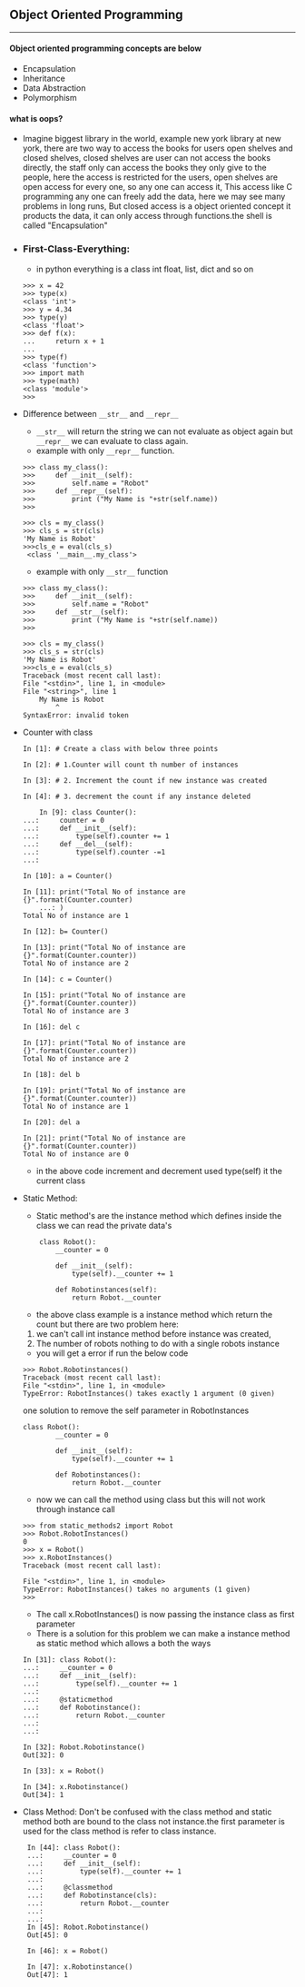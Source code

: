## Object Oriented Programming
------------------------------
#### Object oriented programming concepts are below
- Encapsulation
- Inheritance
- Data Abstraction
- Polymorphism

#### what is oops?
- Imagine biggest library in the world, example new york library at new york,
there are two way to access the books for users
open shelves and closed shelves, closed shelves are user can not access the books
directly, the staff only can access the books they only give to the people,
here the access is restricted for the users, open shelves are open access 
for every one, so any one can access it, This access like C programming any one can freely 
add the data, here we may see many problems in long runs, But closed access is a object oriented concept
it products the data, it can only access through functions.the shell is called 
"Encapsulation"

- ### First-Class-Everything:
    - in python everything is a class int float, list, dict and so on
    ````
    >>> x = 42
    >>> type(x)
    <class 'int'>
    >>> y = 4.34
    >>> type(y)
    <class 'float'>
    >>> def f(x):
    ...     return x + 1
    ... 
    >>> type(f)
    <class 'function'>
    >>> import math
    >>> type(math)
    <class 'module'>
    >>> 
    ````

- Difference between `__str__` and `__repr__`
    - `__str__` will return the string we can not evaluate as object again
    but `__repr__` we can evaluate to class again.
    - example with only `__repr__` function.
    ````
    >>> class my_class():
    >>>     def __init__(self):
    >>>         self.name = "Robot"
    >>>     def __repr__(self):
    >>>         print ("My Name is "+str(self.name))
    >>>

    >>> cls = my_class()
    >>> cls_s = str(cls)
    'My Name is Robot'
    >>>cls_e = eval(cls_s)
     <class '__main__.my_class'>

    ````
    - example with only `__str__` function
    ````
    >>> class my_class():
    >>>     def __init__(self):
    >>>         self.name = "Robot"
    >>>     def __str__(self):
    >>>         print ("My Name is "+str(self.name))
    >>>

    >>> cls = my_class()
    >>> cls_s = str(cls)
    'My Name is Robot'
    >>>cls_e = eval(cls_s)
    Traceback (most recent call last):
    File "<stdin>", line 1, in <module>
    File "<string>", line 1
        My Name is Robot
            ^
    SyntaxError: invalid token
    ```` 

- Counter with class
    ````
    In [1]: # Create a class with below three points

    In [2]: # 1.Counter will count th number of instances

    In [3]: # 2. Increment the count if new instance was created

    In [4]: # 3. decrement the count if any instance deleted

        In [9]: class Counter():
    ...:     counter = 0
    ...:     def __init__(self):
    ...:         type(self).counter += 1
    ...:     def __del__(self):
    ...:         type(self).counter -=1
    ...:

    In [10]: a = Counter()

    In [11]: print("Total No of instance are {}".format(Counter.counter)
        ...: )
    Total No of instance are 1

    In [12]: b= Counter()

    In [13]: print("Total No of instance are {}".format(Counter.counter))
    Total No of instance are 2

    In [14]: c = Counter()

    In [15]: print("Total No of instance are {}".format(Counter.counter))
    Total No of instance are 3

    In [16]: del c

    In [17]: print("Total No of instance are {}".format(Counter.counter))
    Total No of instance are 2

    In [18]: del b

    In [19]: print("Total No of instance are {}".format(Counter.counter))
    Total No of instance are 1

    In [20]: del a

    In [21]: print("Total No of instance are {}".format(Counter.counter))
    Total No of instance are 0
    ````
    - in the above code increment and decrement used type(self)
    it the current class 

- Static Method:
    - Static method's are the instance method which defines inside the class
    we can read the private data's
    ```
        class Robot():
            __counter = 0

            def __init__(self):
                type(self).__counter += 1
            
            def Robotinstances(self):
                return Robot.__counter
    ```
    -  the above class example is a instance method which return the count
    but there are two problem here:
    1. we can't call int instance method before instance was created,
    2. The number of robots nothing to do with a single robots instance

    -  you will get a error if run the below code
    ````
    >>> Robot.Robotinstances()
    Traceback (most recent call last):
    File "<stdin>", line 1, in <module>
    TypeError: RobotInstances() takes exactly 1 argument (0 given) 
    ````
    one solution to remove the self parameter in RobotInstances
    ````
    class Robot():
            __counter = 0

            def __init__(self):
                type(self).__counter += 1
            
            def Robotinstances():
                return Robot.__counter
    ````
    -  now we can call the method using class but this will not work 
    through instance call
    ````
    >>> from static_methods2 import Robot
    >>> Robot.RobotInstances()
    0
    >>> x = Robot()
    >>> x.RobotInstances()
    Traceback (most recent call last):

    File "<stdin>", line 1, in <module>
    TypeError: RobotInstances() takes no arguments (1 given)
    >>> 
    ````
    - The call x.RobotInstances() is now passing the instance class as first parameter
    - There is a solution for this problem we can make a instance method as static method
        which allows a both the ways
    ````
    In [31]: class Robot():
    ...:     __counter = 0
    ...:     def __init__(self):
    ...:         type(self).__counter += 1
    ...:
    ...:     @staticmethod
    ...:     def Robotinstance():
    ...:         return Robot.__counter
    ...:
    ...:

    In [32]: Robot.Robotinstance()
    Out[32]: 0

    In [33]: x = Robot()

    In [34]: x.Robotinstance()
    Out[34]: 1
    ````
- Class Method:
   Don't be confused with the class method and static method
   both are bound to the class not instance.the first parameter
   is used for the class method is refer to class instance.

   ````
    In [44]: class Robot():
    ...:     __counter = 0
    ...:     def __init__(self):
    ...:         type(self).__counter += 1
    ...:
    ...:     @classmethod
    ...:     def Robotinstance(cls):
    ...:         return Robot.__counter
    ...:
    ...:
    In [45]: Robot.Robotinstance()
    Out[45]: 0
    
    In [46]: x = Robot()

    In [47]: x.Robotinstance()
    Out[47]: 1
   ````